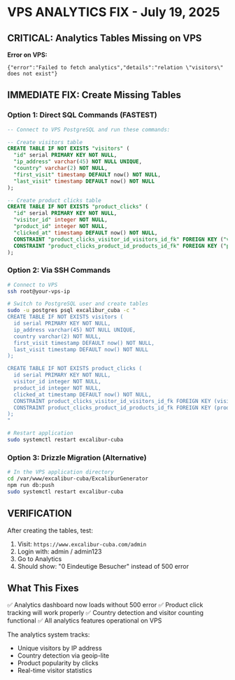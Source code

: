 # VPS ANALYTICS FIX - July 19, 2025

## CRITICAL: Analytics Tables Missing on VPS

**Error on VPS:**
```
{"error":"Failed to fetch analytics","details":"relation \"visitors\" does not exist"}
```

## IMMEDIATE FIX: Create Missing Tables

### Option 1: Direct SQL Commands (FASTEST)
```sql
-- Connect to VPS PostgreSQL and run these commands:

-- Create visitors table
CREATE TABLE IF NOT EXISTS "visitors" (
  "id" serial PRIMARY KEY NOT NULL,
  "ip_address" varchar(45) NOT NULL UNIQUE,
  "country" varchar(2) NOT NULL,
  "first_visit" timestamp DEFAULT now() NOT NULL,
  "last_visit" timestamp DEFAULT now() NOT NULL
);

-- Create product clicks table  
CREATE TABLE IF NOT EXISTS "product_clicks" (
  "id" serial PRIMARY KEY NOT NULL,
  "visitor_id" integer NOT NULL,
  "product_id" integer NOT NULL,
  "clicked_at" timestamp DEFAULT now() NOT NULL,
  CONSTRAINT "product_clicks_visitor_id_visitors_id_fk" FOREIGN KEY ("visitor_id") REFERENCES "visitors"("id") ON DELETE no action ON UPDATE no action,
  CONSTRAINT "product_clicks_product_id_products_id_fk" FOREIGN KEY ("product_id") REFERENCES "products"("id") ON DELETE no action ON UPDATE no action
);
```

### Option 2: Via SSH Commands
```bash
# Connect to VPS
ssh root@your-vps-ip

# Switch to PostgreSQL user and create tables
sudo -u postgres psql excalibur_cuba -c "
CREATE TABLE IF NOT EXISTS visitors (
  id serial PRIMARY KEY NOT NULL,
  ip_address varchar(45) NOT NULL UNIQUE,
  country varchar(2) NOT NULL,
  first_visit timestamp DEFAULT now() NOT NULL,
  last_visit timestamp DEFAULT now() NOT NULL
);

CREATE TABLE IF NOT EXISTS product_clicks (
  id serial PRIMARY KEY NOT NULL,
  visitor_id integer NOT NULL,
  product_id integer NOT NULL,
  clicked_at timestamp DEFAULT now() NOT NULL,
  CONSTRAINT product_clicks_visitor_id_visitors_id_fk FOREIGN KEY (visitor_id) REFERENCES visitors(id) ON DELETE no action ON UPDATE no action,
  CONSTRAINT product_clicks_product_id_products_id_fk FOREIGN KEY (product_id) REFERENCES products(id) ON DELETE no action ON UPDATE no action
);
"

# Restart application
sudo systemctl restart excalibur-cuba
```

### Option 3: Drizzle Migration (Alternative)
```bash
# In the VPS application directory
cd /var/www/excalibur-cuba/ExcaliburGenerator
npm run db:push
sudo systemctl restart excalibur-cuba
```

## VERIFICATION

After creating the tables, test:
1. Visit: `https://www.excalibur-cuba.com/admin`
2. Login with: admin / admin123
3. Go to Analytics
4. Should show: "0 Eindeutige Besucher" instead of 500 error

## What This Fixes

✅ Analytics dashboard now loads without 500 error
✅ Product click tracking will work properly
✅ Country detection and visitor counting functional
✅ All analytics features operational on VPS

The analytics system tracks:
- Unique visitors by IP address
- Country detection via geoip-lite
- Product popularity by clicks
- Real-time visitor statistics